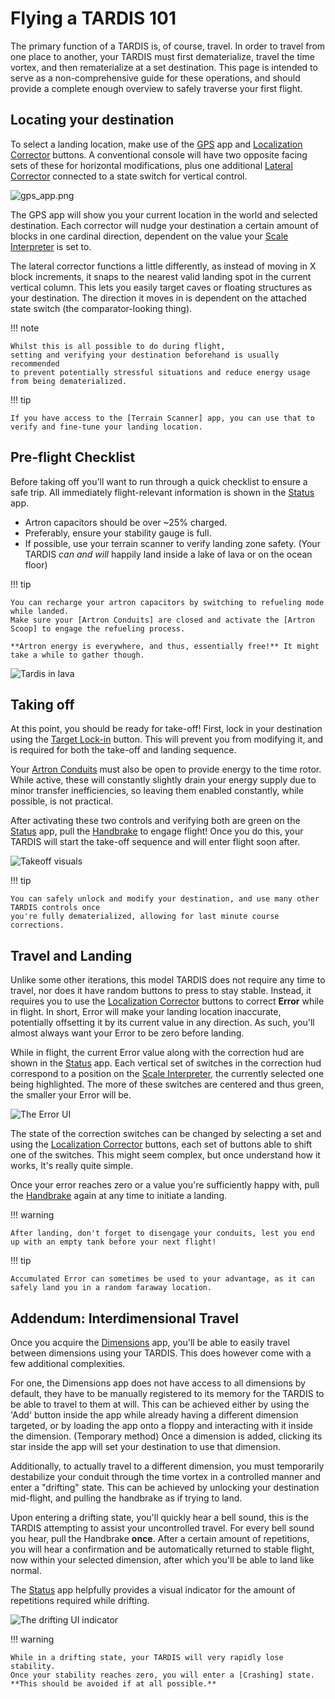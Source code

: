 # Flying a TARDIS 101

The primary function of a TARDIS is, of course, travel. In order to travel from one place to another, your TARDIS
must first dematerialize, travel the time vortex, and then rematerialize at a set destination.
This page is intended to serve as a non-comprehensive guide for these operations,
and should provide a complete enough overview to safely traverse your first flight.

## Locating your destination

To select a landing location, make use of the [GPS] app and [Localization Corrector] buttons. 
A conventional console will have two opposite facing sets of these for horizontal modifications, 
plus one additional [Lateral Corrector] connected to a state switch for vertical control.

![gps_app.png](../img/gps_app.png)

The GPS app will show you your current location in the world and selected destination.
Each corrector will nudge your destination a certain amount of blocks in one cardinal direction, 
dependent on the value your [Scale Interpreter] is set to. 

The lateral corrector functions a little differently, as instead of moving in X block increments, 
it snaps to the nearest valid landing spot in the current vertical column.
This lets you easily target caves or floating structures as your destination.
The direction it moves in is dependent on the attached state switch (the comparator-looking thing).

!!! note

    Whilst this is all possible to do during flight, 
    setting and verifying your destination beforehand is usually recommended
    to prevent potentially stressful situations and reduce energy usage from being dematerialized.

!!! tip
    
    If you have access to the [Terrain Scanner] app, you can use that to verify and fine-tune your landing location.

[GPS]: # (TODO)
[Localization Corrector]: console_layout.md#target-localization-corrector
[Lateral Corrector]: console_layout.md#lateral-target-localization-corrector
[Scale Interpreter]: console_layout.md#localization-scale-interpreter
[Terrain Scanner]: # (TODO)

## Pre-flight Checklist

Before taking off you'll want to run through a quick checklist to ensure a safe trip. 
All immediately flight-relevant information is shown in the [Status] app.
- Artron capacitors should be over ~25% charged.
- Preferably, ensure your stability gauge is full.
- If possible, use your terrain scanner to verify landing zone safety. 
  (Your TARDIS *can and will* happily land inside a lake of lava or on the ocean floor)

!!! tip

    You can recharge your artron capacitors by switching to refueling mode while landed.
    Make sure your [Artron Conduits] are closed and activate the [Artron Scoop] to engage the refueling process.

    **Artron energy is everywhere, and thus, essentially free!** It might take a while to gather though.

![Tardis in lava](../img/tardis_in_lava.png)

[Status]: # (TODO)
[Artron Conduits]: console_layout.md#artron-conduit-controller
[Artron Scoop]: console_layout.md#artron-scoop-activator

## Taking off

At this point, you should be ready for take-off!
First, lock in your destination using the [Target Lock-in] button. This will prevent you from modifying it, 
and is required for both the take-off and landing sequence.

Your [Artron Conduits] must also be open to provide energy to the time rotor.
While active, these will constantly slightly drain your energy supply due to minor transfer inefficiencies,
so leaving them enabled constantly, while possible, is not practical.

After activating these two controls and verifying both are green on the [Status] app, 
pull the [Handbrake] to engage flight! Once you do this, 
your TARDIS will start the take-off sequence and will enter flight soon after.

![Takeoff visuals](../img/takeoff.apng)

!!! tip

    You can safely unlock and modify your destination, and use many other TARDIS controls once 
    you're fully dematerialized, allowing for last minute course corrections.

[Target Lock-in]: console_layout.md#space-time-target-lock-in
[Handbrake]: console_layout.md#handbrake

## Travel and Landing

Unlike some other iterations, this model TARDIS does not require any time to travel, 
nor does it have random buttons to press to stay stable.
Instead, it requires you to use the [Localization Corrector] buttons to correct **Error** while in flight.
In short, Error will make your landing location inaccurate, 
potentially offsetting it by its current value in any direction.
As such, you'll almost always want your Error to be zero before landing.

While in flight, the current Error value along with the correction hud are shown in the [Status] app.
Each vertical set of switches in the correction hud correspond to a position on the [Scale Interpreter],
the currently selected one being highlighted.
The more of these switches are centered and thus green, the smaller your Error will be.

![The Error UI](../img/error_ui.png)

The state of the correction switches can be changed by selecting a set and using the [Localization Corrector] buttons,
each set of buttons able to shift one of the switches. 
This might seem complex, but once understand how it works, It's really quite simple.

Once your error reaches zero or a value you're sufficiently happy with, 
pull the [Handbrake] again at any time to initiate a landing.

!!! warning

    After landing, don't forget to disengage your conduits, lest you end up with an empty tank before your next flight!

!!! tip

    Accumulated Error can sometimes be used to your advantage, as it can safely land you in a random faraway location.

## Addendum: Interdimensional Travel

Once you acquire the [Dimensions] app, you'll be able to easily travel between dimensions using your TARDIS. 
This does however come with a few additional complexities.

For one, the Dimensions app does not have access to all dimensions by default, 
they have to be manually registered to its memory for the TARDIS to be able to travel to them at will.
This can be achieved either by using the 'Add' button inside the app while already having a different dimension targeted,
or by loading the app onto a floppy and interacting with it inside the dimension. (Temporary method)
Once a dimension is added, clicking its star inside the app will set your destination to use that dimension.

Additionally, to actually travel to a different dimension, you must temporarily destabilize your conduit through the 
time vortex in a controlled manner and enter a "drifting" state.
This can be achieved by unlocking your destination mid-flight, and pulling the handbrake as if trying to land.

Upon entering a drifting state, you'll quickly hear a bell sound, 
this is the TARDIS attempting to assist your uncontrolled travel.
For every bell sound you hear, pull the Handbrake **once**.
After a certain amount of repetitions, you will hear a confirmation and be automatically returned to stable flight, 
now within your selected dimension, after which you'll be able to land like normal.

The [Status] app helpfully provides a visual indicator for the amount of repetitions required while drifting.

![The drifting UI indicator](../img/drifting_ui.png)

!!! warning

    While in a drifting state, your TARDIS will very rapidly lose stability. 
    Once your stability reaches zero, you will enter a [Crashing] state.
    **This should be avoided if at all possible.**

[Dimensions]: # (TODO)
[Crashing]: # (TODO)
